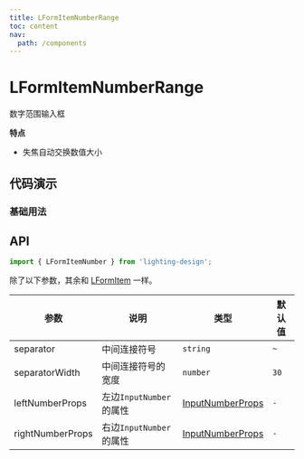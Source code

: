 ```yaml
---
title: LFormItemNumberRange
toc: content
nav:
  path: /components
---
```


# LFormItemNumberRange

数字范围输入框

**特点**

- 失焦自动交换数值大小

## 代码演示

### 基础用法

<code src='./demos/Demo1.tsx'></code>

## API

```ts
import { LFormItemNumber } from 'lighting-design';
```

除了以下参数，其余和 [LFormItem](/components/form-item#api) 一样。

| 参数             | 说明                    | 类型                                                                   | 默认值 |
| ---------------- | ----------------------- | ---------------------------------------------------------------------- | ------ |
| separator        | 中间连接符号            | `string`                                                               | `~`    |
| separatorWidth   | 中间连接符号的宽度      | `number`                                                               | `30`   |
| leftNumberProps  | 左边`InputNumber`的属性 | [InputNumberProps](https://ant.design/components/input-number-cn/#api) | `-`    |
| rightNumberProps | 右边`InputNumber`的属性 | [InputNumberProps](https://ant.design/components/input-number-cn/#api) | `-`    |
